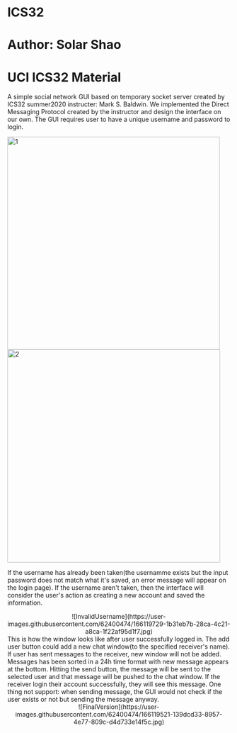 # ICS32
# Author: Solar Shao
# UCI ICS32 Material
A simple social network GUI based on temporary socket server created by ICS32 summer2020 instructer: Mark S. Baldwin. 
We implemented the Direct Messaging Protocol created by the instructor and design the interface on our own.
The GUI requires user to have a unique username and password to login. 

<img align="middle" width="480" alt="1" src="https://user-images.githubusercontent.com/62400474/166119515-2d40bf5b-0d86-40ae-8e7e-967327df2da1.png">
<img align="middle" width="481" alt="2" src="https://user-images.githubusercontent.com/62400474/166119710-dba6ae7c-af99-4a4c-8cc5-30a1a7ae7247.png">

If the username has already been taken(the usernamme exists but the input password does not match what it's saved, an error message will appear on the login page). 
If the username aren't taken, then the interface will consider the user's action as creating a new account and saved the information. 
<center>
![InvalidUsername](https://user-images.githubusercontent.com/62400474/166119729-1b31eb7b-28ca-4c21-a8ca-1f22af95d1f7.jpg)
</center>
This is how the window looks like after user successfully logged in.
The add user button could add a new chat window(to the specified receiver's name). If user has sent messages to the receiver, new window will not be added.
Messages has been sorted in a 24h time format with new message appears at the bottom.
Hitting the send button, the message will be sent to the selected user and that message will be pushed to the chat window. If the receiver login their account successfully, they will see this message. 
One thing not support: when sending message, the GUI would not check if the user exists or not but sending the message anyway. 
<center>
![FinalVersion](https://user-images.githubusercontent.com/62400474/166119521-139dcd33-8957-4e77-809c-d4d733e14f5c.jpg)
</center>
